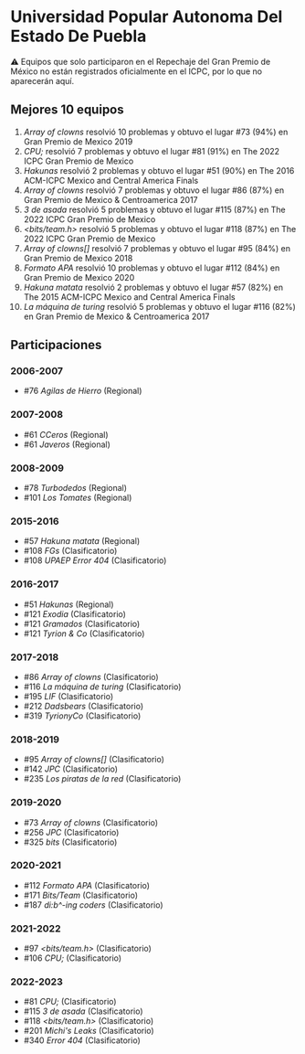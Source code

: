 # Universidad Popular Autonoma Del Estado De Puebla

:warning: Equipos que solo participaron en el Repechaje del Gran Premio de México no están registrados oficialmente en el ICPC, por lo que no aparecerán aquí.

## Mejores 10 equipos

1. _Array of clowns_ resolvió 10 problemas y obtuvo el lugar #73 (94%) en Gran Premio de Mexico 2019
1. _CPU;_ resolvió 7 problemas y obtuvo el lugar #81 (91%) en The 2022 ICPC Gran Premio de Mexico
1. _Hakunas_ resolvió 2 problemas y obtuvo el lugar #51 (90%) en The 2016 ACM-ICPC Mexico and Central America Finals
1. _Array of clowns_ resolvió 7 problemas y obtuvo el lugar #86 (87%) en Gran Premio de Mexico & Centroamerica 2017
1. _3 de asada_ resolvió 5 problemas y obtuvo el lugar #115 (87%) en The 2022 ICPC Gran Premio de Mexico
1. _<bits/team.h>_ resolvió 5 problemas y obtuvo el lugar #118 (87%) en The 2022 ICPC Gran Premio de Mexico
1. _Array of clowns[]_ resolvió 7 problemas y obtuvo el lugar #95 (84%) en Gran Premio de Mexico 2018
1. _Formato APA_ resolvió 10 problemas y obtuvo el lugar #112 (84%) en Gran Premio de Mexico 2020
1. _Hakuna matata_ resolvió 2 problemas y obtuvo el lugar #57 (82%) en The 2015 ACM-ICPC Mexico and Central America Finals
1. _La máquina de turing_ resolvió 5 problemas y obtuvo el lugar #116 (82%) en Gran Premio de Mexico & Centroamerica 2017

## Participaciones

### 2006-2007

- #76 _Agilas de Hierro_ (Regional)

### 2007-2008

- #61 _CCeros_ (Regional)
- #61 _Javeros_ (Regional)

### 2008-2009

- #78 _Turbodedos_ (Regional)
- #101 _Los Tomates_ (Regional)

### 2015-2016

- #57 _Hakuna matata_ (Regional)
- #108 _FGs_ (Clasificatorio)
- #108 _UPAEP Error 404_ (Clasificatorio)

### 2016-2017

- #51 _Hakunas_ (Regional)
- #121 _Exodia_ (Clasificatorio)
- #121 _Gramados_ (Clasificatorio)
- #121 _Tyrion & Co_ (Clasificatorio)

### 2017-2018

- #86 _Array of clowns_ (Clasificatorio)
- #116 _La máquina de turing_ (Clasificatorio)
- #195 _LIF_ (Clasificatorio)
- #212 _Dadsbears_ (Clasificatorio)
- #319 _TyrionyCo_ (Clasificatorio)

### 2018-2019

- #95 _Array of clowns[]_ (Clasificatorio)
- #142 _JPC_ (Clasificatorio)
- #235 _Los piratas de la red_ (Clasificatorio)

### 2019-2020

- #73 _Array of clowns_ (Clasificatorio)
- #256 _JPC_ (Clasificatorio)
- #325 _bits_ (Clasificatorio)

### 2020-2021

- #112 _Formato APA_ (Clasificatorio)
- #171 _Bits/Team_ (Clasificatorio)
- #187 _di:b^-ing coders_ (Clasificatorio)

### 2021-2022

- #97 _<bits/team.h>_ (Clasificatorio)
- #106 _CPU;_ (Clasificatorio)

### 2022-2023

- #81 _CPU;_ (Clasificatorio)
- #115 _3 de asada_ (Clasificatorio)
- #118 _<bits/team.h>_ (Clasificatorio)
- #201 _Michi's Leaks_ (Clasificatorio)
- #340 _Error 404_ (Clasificatorio)



